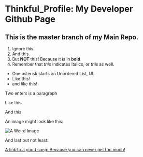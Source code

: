 # Thinkful_Profile: My Developer Github Page

## This is the master branch of my Main Repo.
1. Ignore this.
1. And this.
1. But **NOT** this! Because it is in __bold__.
1. Remember that *this* indicates Italics, or _this_ as well. 
* One asterisk starts an Unordered List, UL. 
* Like this!
* and like this!

Two enters is a paragraph

Like this

And this

An image might look like this:

![A Weird Image](https://cdn.shopify.com/s/files/1/1730/9241/products/Novlety_Taxidermy_Mount_-_Jackalope_912x912__compressed_2048x@2x.jpg?v=1495471175
)

And last but not least:

[A link to a good song: Because you can never get too much!](https://www.youtube.com/watch?v=pNj9bXKGOiI
)
